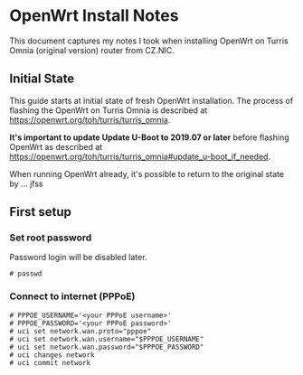 # OpenWrt Install Notes

This document captures my notes I took when installing OpenWrt on Turris Omnia (original version) router from CZ.NIC.

## Initial State

This guide starts at initial state of fresh OpenWrt installation. The process of flashing the OpenWrt on Turris Omnia is described at https://openwrt.org/toh/turris/turris_omnia.

**It's important to update Update U-Boot to 2019.07 or later** before flashing OpenWrt as described at https://openwrt.org/toh/turris/turris_omnia#update_u-boot_if_needed.

When running OpenWrt already, it's possible to return to the original state by ... jfss

## First setup

### Set root password

Password login will be disabled later.
```
# passwd
```

### Connect to internet (PPPoE)

```
# PPPOE_USERNAME='<your PPPoE username>'
# PPPOE_PASSWORD='<your PPPoE password>'
# uci set network.wan.proto="pppoe"
# uci set network.wan.username="$PPPOE_USERNAME"
# uci set network.wan.password="$PPPOE_PASSWORD"
# uci changes network
# uci commit network
```

